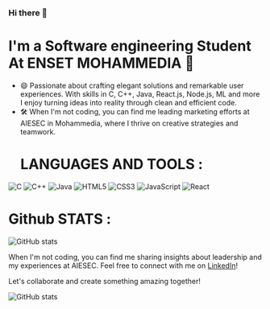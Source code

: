 ### Hi there 👋 
 # I'm a Software engineering Student At ENSET MOHAMMEDIA 🔭

- 😄 Passionate about crafting elegant solutions and remarkable user experiences. With skills in C, C++, Java, React.js, Node.js, ML and more I enjoy turning ideas into reality through clean and efficient code.
- 🛠️ When I'm not coding, you can find me leading marketing efforts at AIESEC in Mohammedia, where I thrive on creative strategies and teamwork.
  # LANGUAGES AND TOOLS :

![C](https://img.shields.io/badge/-C-A8B9CC?logo=c&logoColor=white&style=flat)
![C++](https://img.shields.io/badge/-C++-00599C?logo=c%2B%2B&logoColor=white&style=flat)
![Java](https://img.shields.io/badge/-Java-007396?logo=java&logoColor=white&style=flat)
![HTML5](https://img.shields.io/badge/-HTML5-E34F26?logo=html5&logoColor=white&style=flat)
![CSS3](https://img.shields.io/badge/-CSS3-1572B6?logo=css3&logoColor=white&style=flat)
![JavaScript](https://img.shields.io/badge/-JavaScript-F7DF1E?logo=javascript&logoColor=black&style=flat)
![React](https://img.shields.io/badge/-React-61DAFB?logo=react&logoColor=white&style=flat)

  # Github STATS :
![GitHub stats](https://github-readme-stats.vercel.app/api?username=roumaysae&show_icons=true&theme=radical)

When I'm not coding, you can find me sharing insights about leadership and my experiences at AIESEC. Feel free to connect with me on [LinkedIn](https://www.linkedin.com/in/roumaysae-el-amrani-092793208/)!


Let's collaborate and create something amazing together!

![GitHub stats](https://img.shields.io/github/followers/roumaysae?style=social)
